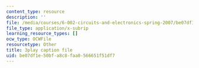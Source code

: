 ```yaml
---
content_type: resource
description: ''
file: /media/courses/6-002-circuits-and-electronics-spring-2007/be07df1e50bfa8c8faa0566651f51df7_bEJ0-8pANA4.srt
file_type: application/x-subrip
learning_resource_types: []
ocw_type: OCWFile
resourcetype: Other
title: 3play caption file
uid: be07df1e-50bf-a8c8-faa0-566651f51df7
---
```

